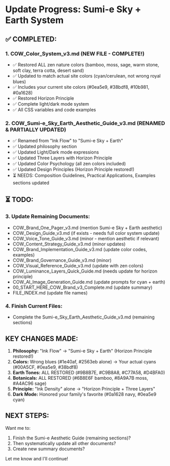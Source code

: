 # Update Progress: Sumi-e Sky + Earth System

## ✅ COMPLETED:

### 1. COW_Color_System_v3.md (NEW FILE - COMPLETE!)
- ✅ Restored ALL zen nature colors (bamboo, moss, sage, warm stone, soft clay, terra cotta, desert sand)
- ✅ Updated to match actual site colors (cyan/cerulean, not wrong royal blues)
- ✅ Includes your current site colors (#0ea5e9, #38bdf8, #10b981, #0a1628)
- ✅ Restored Horizon Principle
- ✅ Complete light/dark mode system
- ✅ All CSS variables and code examples

### 2. COW_Sumi-e_Sky_Earth_Aesthetic_Guide_v3.md (RENAMED & PARTIALLY UPDATED)
- ✅ Renamed from "Ink Flow" to "Sumi-e Sky + Earth"
- ✅ Updated philosophy section
- ✅ Updated Light/Dark mode expressions
- ✅ Updated Three Layers with Horizon Principle
- ✅ Updated Color Psychology (all zen colors included)
- ✅ Updated Design Principles (Horizon Principle restored!)
- ⏳ NEEDS: Composition Guidelines, Practical Applications, Examples sections updated

## ⏳ TODO:

### 3. Update Remaining Documents:
- COW_Brand_One_Pager_v3.md (mention Sumi-e Sky + Earth aesthetic)
- COW_Design_Guide_v3.md (if exists - needs full color system update)
- COW_Voice_Tone_Guide_v3.md (minor - mention aesthetic if relevant)
- COW_Content_Strategy_Guide_v3.md (minor updates)
- COW_Brand_Implementation_Guide_v3.md (update color codes, examples)
- COW_Brand_Governance_Guide_v3.md (minor)
- COW_Visual_Reference_Guide_v3.md (update with zen colors)
- COW_Luminance_Layers_Quick_Guide.md (needs update for horizon principle)
- COW_AI_Image_Generation_Guide.md (update prompts for cyan + earth)
- 00_START_HERE_COW_Brand_v3_Complete.md (update summary)
- FILE_INDEX.md (update file names)

### 4. Finish Current Files:
- Complete the Sumi-e_Sky_Earth_Aesthetic_Guide_v3.md (remaining sections)

## KEY CHANGES MADE:

1. **Philosophy:** "Ink Flow" → "Sumi-e Sky + Earth" (Horizon Principle restored!)
2. **Colors:** Wrong blues (#1e40af, #2563eb alone) → Your actual cyans (#00A5CF, #0ea5e9, #38bdf8)
3. **Earth Tones:** ALL RESTORED (#9B8B7E, #C9B8A8, #C77A58, #D4BFA0)
4. **Botanicals:** ALL RESTORED (#6B8E6F bamboo, #8A9A7B moss, #A4AC96 sage)
5. **Principle:** "Ink Density" alone → "Horizon Principle + Three Layers"
6. **Dark Mode:** Honored your family's favorite (#0a1628 navy, #0ea5e9 cyan)

## NEXT STEPS:

Want me to:
1. Finish the Sumi-e Aesthetic Guide (remaining sections)?
2. Then systematically update all other documents?
3. Create new summary documents?

Let me know and I'll continue!
